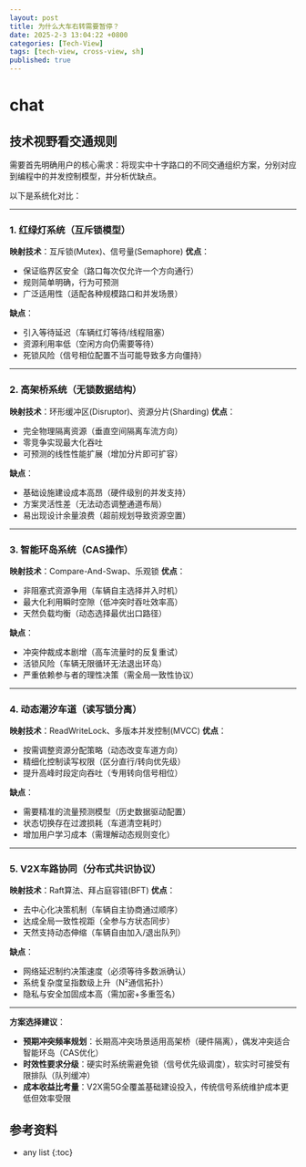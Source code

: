 ```yaml
---
layout: post
title: 为什么大车右转需要暂停？
date: 2025-2-3 13:04:22 +0800
categories: [Tech-View]
tags: [tech-view, cross-view, sh]
published: true
---
```



# chat

## 技术视野看交通规则

需要首先明确用户的核心需求：将现实中十字路口的不同交通组织方案，分别对应到编程中的并发控制模型，并分析优缺点。

以下是系统化对比：

---

### 1. 红绿灯系统（互斥锁模型）
**映射技术**：互斥锁(Mutex)、信号量(Semaphore)
**优点**：
- 保证临界区安全（路口每次仅允许一个方向通行）
- 规则简单明确，行为可预测
- 广泛适用性（适配各种规模路口和并发场景）

**缺点**：
- 引入等待延迟（车辆红灯等待/线程阻塞）
- 资源利用率低（空闲方向仍需要等待）
- 死锁风险（信号相位配置不当可能导致多方向僵持）

---

### 2. 高架桥系统（无锁数据结构）
**映射技术**：环形缓冲区(Disruptor)、资源分片(Sharding)
**优点**：
- 完全物理隔离资源（垂直空间隔离车流方向）
- 零竞争实现最大化吞吐
- 可预测的线性性能扩展（增加分片即可扩容）

**缺点**：
- 基础设施建设成本高昂（硬件级别的并发支持）
- 方案灵活性差（无法动态调整通道布局）
- 易出现设计余量浪费（超前规划导致资源空置）

---

### 3. 智能环岛系统（CAS操作）
**映射技术**：Compare-And-Swap、乐观锁
**优点**：
- 非阻塞式资源争用（车辆自主选择并入时机）
- 最大化利用瞬时空隙（低冲突时吞吐效率高）
- 天然负载均衡（动态选择最优出口路径）

**缺点**：
- 冲突仲裁成本剧增（高车流量时的反复重试）
- 活锁风险（车辆无限循环无法退出环岛）
- 严重依赖参与者的理性决策（需全局一致性协议）

---

### 4. 动态潮汐车道（读写锁分离）
**映射技术**：ReadWriteLock、多版本并发控制(MVCC)
**优点**：
- 按需调整资源分配策略（动态改变车道方向）
- 精细化控制读写权限（区分直行/转向优先级）
- 提升高峰时段定向吞吐（专用转向信号相位）

**缺点**：
- 需要精准的流量预测模型（历史数据驱动配置）
- 状态切换存在过渡损耗（车道清空耗时）
- 增加用户学习成本（需理解动态规则变化）

---

### 5. V2X车路协同（分布式共识协议）
**映射技术**：Raft算法、拜占庭容错(BFT)
**优点**：
- 去中心化决策机制（车辆自主协商通过顺序）
- 达成全局一致性视距（全参与方状态同步）
- 天然支持动态伸缩（车辆自由加入/退出队列）

**缺点**：
- 网络延迟制约决策速度（必须等待多数派确认）
- 系统复杂度呈指数级上升（N²通信拓扑）
- 隐私与安全加固成本高（需加密+多重签名）

---

**方案选择建议**：
- **预期冲突频率规划**：长期高冲突场景适用高架桥（硬件隔离），偶发冲突适合智能环岛（CAS优化）
- **时效性要求分级**：硬实时系统需避免锁（信号优先级调度），软实时可接受有限排队（队列缓冲）
- **成本收益比考量**：V2X需5G全覆盖基础建设投入，传统信号系统维护成本更低但效率受限



## 参考资料


* any list
{:toc}